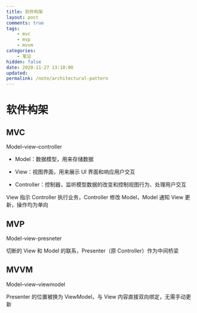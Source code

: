 ```yaml
---
title: 软件构架
layout: post
comments: true
tags:
    - mvc
    - mvp
    - mvvm
categories:
    - 笔记
hidden: false
date: 2020-11-27 13:10:00
updated:
permalink: /note/architectural-pattern
---
```


# 软件构架

## MVC

Model–view–controller

-   Model：数据模型，用来存储数据

-   View：视图界面，用来展示 UI 界面和响应用户交互

-   Controller：控制器，监听模型数据的改变和控制视图行为、处理用户交互

View 指示 Controller 执行业务，Controller 修改 Model，Model 通知 View 更新，操作均为单向

## MVP

Model-view-presneter

切断的 View 和 Model 的联系，Presenter（原 Controller）作为中间桥梁

## MVVM

Model–view–viewmodel

Presenter 的位置被换为 ViewModel，与 View 内容直接双向绑定，无需手动更新
